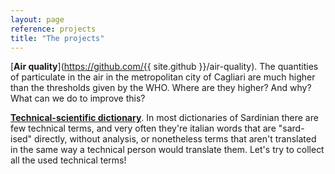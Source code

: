 ```yaml
---
layout: page
reference: projects
title: "The projects"
---
```


[**Air quality**](https://github.com/{{ site.github }}/air-quality). The
quantities of particulate in the air in the metropolitan city of Cagliari are
much higher than the thresholds given by the WHO. Where are they higher? And
why? What can we do to improve this?

[**Technical-scientific
dictionary**](https://github.com/{{site.github}}/lemariu-tennicu-scientificu).
In most dictionaries of Sardinian there are few technical terms, and very often
they're italian words that are "sard-ised" directly, without analysis, or
nonetheless terms that aren't translated in the same way a technical person
would translate them. Let's try to collect all the used technical terms! 

